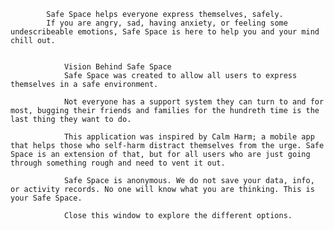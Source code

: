             Safe Space helps everyone express themselves, safely.
            If you are angry, sad, having anxiety, or feeling some undescribeable emotions, Safe Space is here to help you and your mind chill out.
 

                Vision Behind Safe Space
                Safe Space was created to allow all users to express themselves in a safe environment.

                Not everyone has a support system they can turn to and for most, bugging their friends and families for the hundreth time is the last thing they want to do.

                This application was inspired by Calm Harm; a mobile app that helps those who self-harm distract themselves from the urge. Safe Space is an extension of that, but for all users who are just going through something rough and need to vent it out. 

                Safe Space is anonymous. We do not save your data, info, or activity records. No one will know what you are thinking. This is your Safe Space.

                Close this window to explore the different options.
           

